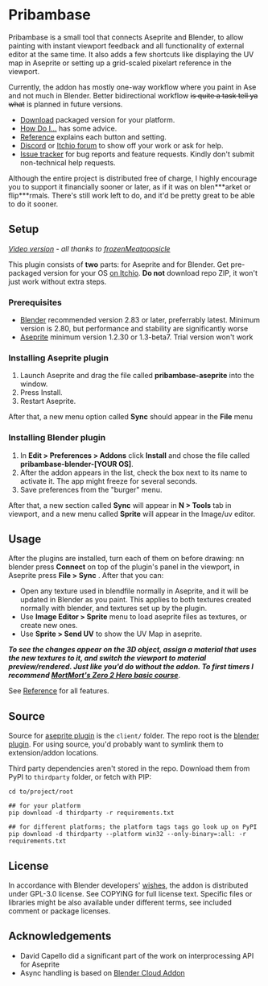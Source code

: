 # Pribambase

Pribambase is a small tool that connects Aseprite and Blender, to allow painting with instant viewport feedback and all functionality of external editor at the same time. It also adds a few shortcuts like displaying the UV map in Aseprite or setting up a grid-scaled pixelart reference in the viewport.

Currently, the addon has mostly one-way workflow where you paint in Ase and not much in Blender. Better bidirectional workflow ~~is quite a task tell ya what~~ is planned in future versions.

* [Download](https://lampysprites.itch.io/pribambase) packaged version for your platform.
* [How Do I...](https://github.com/lampysprites/pribambase/wiki/How-Do-I...) has some advice.
* [Reference](https://github.com/lampysprites/pribambase/wiki/Reference) explains each button and setting.
* [Discord](http://discord.gg/Zd3VF69x8Z) or [Itchio forum](https://lampysprites.itch.io/pribambase/community) to show off your work or ask for help.
* [Issue tracker](https://github.com/lampysprites/pribambase/issues) for bug reports and feature requests. Kindly don't submit non-technical help requests.

​Although the entire project is distributed free of charge, I highly encourage you to support it financially sooner or later, as if it was on blen\*\*\*arket or flip\*\*\*rmals. There's still work left to do, and it'd be pretty great to be able to do it sooner.

## Setup

_[Video version](https://youtu.be/70wyQhKyxFw) - all thanks to [frozenMeatpopsicle](https://twitter.com/fznmeatpopsicle)_

This plugin consists of **two** parts: for Aseprite and for Blender. Get pre-packaged version for your OS [on Itchio](https://lampysprites.itch.io/pribambase). **Do not** download repo ZIP, it won't just work without extra steps.

### Prerequisites

* [Blender](https://Blender.org) recommended version 2.83 or later, preferrably latest. Minimum version is 2.80, but performance and stability are significantly worse
* [Aseprite](https://Aseprite.org) minimum version 1.2.30 or 1.3-beta7. Trial version won't work

### Installing Aseprite plugin
1. Launch Aseprite and drag the file called __pribambase-aseprite__ into the window.
1. Press Install.
1. Restart Aseprite.

After that, a new menu option called **Sync** should appear in the **File** menu

### Installing Blender plugin
1. In __Edit > Preferences > Addons__ click __Install__ and chose the file called __pribambase-blender-\[YOUR OS\]__.
1. After the addon appears in the list, check the box next to its name to activate it. The app might freeze for several seconds.
1. Save preferences from the "burger" menu.

After that, a new section called **Sync** will appear in **N > Tools** tab in viewport, and a new menu called **Sprite** will appear in the Image/uv editor.

## Usage

After the plugins are installed, turn each of them on before drawing: nn blender press __Connect__ on top of the plugin's panel in the viewport, in Aseprite press __File > Sync__ . After that you can:

* Open any texture used in blendfile normally in Aseprite, and it will be updated in Blender as you paint. This applies to both textures created normally with blender, and textures set up by the plugin.
* Use **Image Editor > Sprite** menu to load aseprite files as textures, or create new ones.
* Use **Sprite > Send UV** to show the UV Map in aseprite.

___To see the changes appear on the 3D object, assign a material that uses the new textures to it, and switch the viewport to material preview/rendered. Just like you'd do without the addon. To first timers I recommend [MortMort's Zero 2 Hero basic course](https://www.youtube.com/playlist?list=PLR3Ra9cf8aV23C2oBB3aFLla6ABAPYiDk)___.

See [Reference](https://github.com/lampysprites/pribambase/wiki/Reference) for all features.

## Source

Source for [aseprite plugin](https://github.com/aseprite/api/blob/main/api/plugin.md) is the `client/` folder. The repo root is the [blender plugin](https://docs.blender.org/manual/en/latest/advanced/scripting/addon_tutorial.html#install-the-add-on). For using source, you'd probably want to symlink them to extension/addon locations.

Third party dependencies aren't stored in the repo. Download them from PyPI to `thirdparty` folder, or fetch with PIP:

```shell
cd to/project/root

## for your platform
pip download -d thirdparty -r requirements.txt

## for different platforms; the platform tags tags go look up on PyPI
pip download -d thirdparty --platform win32 --only-binary=:all: -r requirements.txt
```

## License
In accordance with Blender developers' [wishes](https://www.blender.org/about/license/), the addon is distributed under GPL-3.0 license.
See COPYING for full license text.
Specific files or libraries might be also available under different terms, see included comment or package licenses.

## Acknowledgements
- David Capello did a significant part of the work on interprocessing API for Aseprite
- Async handling is based on [Blender Cloud Addon](https://cloud.blender.org/services)
